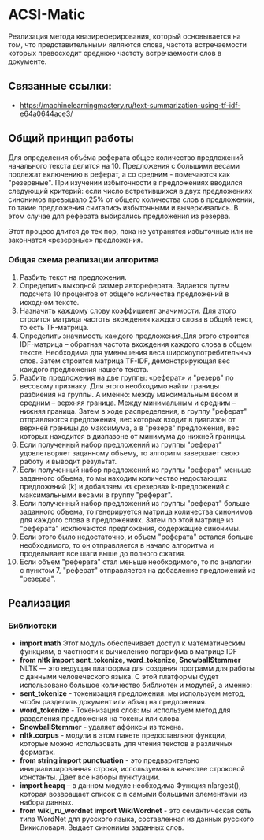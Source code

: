 # ACSI-Matic
Реализация метода квазиреферирования, который основывается на том, что представительными являются слова, частота встречаемости которых превосходит среднюю частоту встречаемости слов в документе. 

## Связанные ссылки:
- https://machinelearningmastery.ru/text-summarization-using-tf-idf-e64a0644ace3/

## Общий принцип работы
Для определения объёма реферата общее количество предложений начального текста делится на 10. 
Предложения с большими весами подлежат включению в реферат, а со средним - помечаются как "резервные". 
При изучении избыточности в предложениях вводился следующий критерий: если число встретившихся в двух предложениях синонимов превышало 25% от общего количества слов в предложении, то такие предложения считались избыточными и вычеркивались. В этом случае для реферата выбирались предложения из резерва. 

Этот процесс длится до тех пор, пока не устранятся избыточные или не закончатся «резервные» предложения. 

### Общая схема реализации алгоритма
1.	Разбить текст на предложения. 
2.	Определить выходной размер автореферата. Задается путем подсчета 10 процентов от общего количества предложений в исходном тексте.
3.	Назначить каждому слову коэффициент значимости. Для этого строится матрица частоты вхождения каждого слова в общий текст, то есть TF-матрица.
4.	Определить значимость каждого предложения.Для этого строится IDF-матрица – обратная частота вхождения каждого слова в общем тексте. Необходима для уменьшения веса широкоупотребительных слов. Затем строится матрица TF-IDF, демонстрирующая вес каждого предложения нашего текста.
5.	Разбить предложения на две группы: «реферат» и "резерв" по весовому признаку. Для этого необходимо найти границы разбиения на группы. А именно: между максимальным весом и средним – верхняя граница. Между минимальным и средним – нижняя граница. Затем в ходе распределения, в группу "реферат" отправляются предложения, вес которых входит в диапазон от верхней границы до максимума, а в "резерв" предложения, вес которых находится в диапазоне от минимума до нижней границы.
6.	Если полученный набор предложений из группы "реферат" удовлетворяет заданному объему, то алгоритм завершает свою работу и выводит результат.
7.	Если полученный набор предложений из группы "реферат" меньше заданного объема, то мы находим количество недостающих предложений (k) и добавляем из «резерва» k-предложений с максимальными весами в группу "реферат".
8.	Если полученный набор предложений из группы "реферат" больше заданного объема, то генерируется матрица количества синонимов для каждого слова в предложениях. Затем по этой матрице из "реферата" исключаются предложения, содержащие синонимы.
9.	Если этого было недостаточно, и объем "реферата" остался больше необходимого, то он отправляется в начало алгоритма и проделывает все шаги выше до полного сжатия.
10.	Если объем "реферата" стал меньше необходимого, то по аналогии с пунктом 7, "реферат" отправляется на добавление предложений из "резерва".

## Реализация
### Библиотеки
- **import math**
Этот модуль обеспечивает доступ к математическим функциям, в частности к вычислению логарифма в матрице IDF
- **from nltk import sent_tokenize, word_tokenize, SnowballStemmer**
NLTK — это ведущая платформа для создания программ для работы с данными человеческого языка.  С этой платформы будет использовано большое количество библиотек и модулей, а именно:
- **sent_tokenize** - токенизация предложения: мы используем метод, чтобы разделить документ или абзац на предложения.
- **word_tokenize** - Токенизация слов: мы используем метод для разделения предложения на токены или слова.
- **SnowballStemmer** - удаляет аффиксы из токена.
- **nltk.corpus** - модули в этом пакете предоставляют функции, которые можно использовать для чтения текстов в различных форматах. 
- **from string import punctuation** - это предварительно инициализированная строка, используемая в качестве строковой константы. Дает все наборы пунктуации.
- **import heapq** – в данном модуле необходима Функция nlargest(), которая возвращает список с n самыми большими элементами из набора данных.
- **from wiki_ru_wordnet import WikiWordnet** - это семантическая сеть типа WordNet для русского языка, составленная из данных русского Викисловаря. Выдает синонимы заданных слов.


